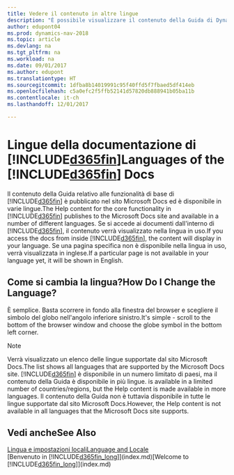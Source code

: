 ```yaml
---
title: Vedere il contenuto in altre lingue
description: "È possibile visualizzare il contenuto della Guida di Dynamics NAV in altre lingue."
author: edupont04
ms.prod: dynamics-nav-2018
ms.topic: article
ms.devlang: na
ms.tgt_pltfrm: na
ms.workload: na
ms.date: 09/01/2017
ms.author: edupont
ms.translationtype: HT
ms.sourcegitcommit: 1dfba8b14019991c95f40ffd5f7fbaed5df414eb
ms.openlocfilehash: c5a0efc2f5ffb52141d57820db888941b05ba11b
ms.contentlocale: it-ch
ms.lasthandoff: 12/01/2017

---
```

# <a name="languages-of-the-included365finincludesd365finmdmd-docs"></a><span data-ttu-id="94a3e-103">Lingue della documentazione di [!INCLUDE[d365fin](includes/d365fin_md.md)]</span><span class="sxs-lookup"><span data-stu-id="94a3e-103">Languages of the [!INCLUDE[d365fin](includes/d365fin_md.md)] Docs</span></span>
<span data-ttu-id="94a3e-104">Il contenuto della Guida relativo alle funzionalità di base di [!INCLUDE[d365fin](includes/d365fin_md.md)] è pubblicato nel sito Microsoft Docs ed è disponibile in varie lingue.</span><span class="sxs-lookup"><span data-stu-id="94a3e-104">The Help content for the core functionality in [!INCLUDE[d365fin](includes/d365fin_md.md)] publishes to the Microsoft Docs site and available in a number of different languages.</span></span> <span data-ttu-id="94a3e-105">Se si accede ai documenti dall'interno di [!INCLUDE[d365fin](includes/d365fin_md.md)], il contenuto verrà visualizzato nella lingua in uso.</span><span class="sxs-lookup"><span data-stu-id="94a3e-105">If you access the docs from inside [!INCLUDE[d365fin](includes/d365fin_md.md)], the content will display in your language.</span></span> <span data-ttu-id="94a3e-106">Se una pagina specifica non è disponibile nella lingua in uso, verrà visualizzata in inglese.</span><span class="sxs-lookup"><span data-stu-id="94a3e-106">If a particular page is not available in your language yet, it will be shown in English.</span></span>

## <a name="how-do-i-change-the-language"></a><span data-ttu-id="94a3e-107">Come si cambia la lingua?</span><span class="sxs-lookup"><span data-stu-id="94a3e-107">How Do I Change the Language?</span></span>
<span data-ttu-id="94a3e-108">È semplice. Basta scorrere in fondo alla finestra del browser e scegliere il simbolo del globo nell'angolo inferiore sinistro.</span><span class="sxs-lookup"><span data-stu-id="94a3e-108">It's simple - scroll to the bottom of the browser window and choose the globe symbol in the bottom left corner.</span></span>

> [!NOTE]  
> <span data-ttu-id="94a3e-109">Verrà visualizzato un elenco delle lingue supportate dal sito Microsoft Docs.</span><span class="sxs-lookup"><span data-stu-id="94a3e-109">The list shows all languages that are supported by the Microsoft Docs site.</span></span> [!INCLUDE[d365fin](includes/d365fin_md.md)]<span data-ttu-id="94a3e-110"> è disponibile in un numero limitato di paesi, ma il contenuto della Guida è disponibile in più lingue.</span><span class="sxs-lookup"><span data-stu-id="94a3e-110"> is available in a limited number of countries/regions, but the Help content is made available in more languages.</span></span> <span data-ttu-id="94a3e-111">Il contenuto della Guida non è tuttavia disponibile in tutte le lingue supportate dal sito Microsoft Docs.</span><span class="sxs-lookup"><span data-stu-id="94a3e-111">However, the Help content is not available in all languages that the Microsoft Docs site supports.</span></span>

## <a name="see-also"></a><span data-ttu-id="94a3e-112">Vedi anche</span><span class="sxs-lookup"><span data-stu-id="94a3e-112">See Also</span></span>
[<span data-ttu-id="94a3e-113">Lingua e impostazioni locali</span><span class="sxs-lookup"><span data-stu-id="94a3e-113">Language and Locale</span></span>](about-locale-language.md)  
<span data-ttu-id="94a3e-114">[Benvenuto in [!INCLUDE[d365fin_long](includes/d365fin_long_md.md)]](index.md)</span><span class="sxs-lookup"><span data-stu-id="94a3e-114">[Welcome to [!INCLUDE[d365fin_long](includes/d365fin_long_md.md)]](index.md)</span></span>  

